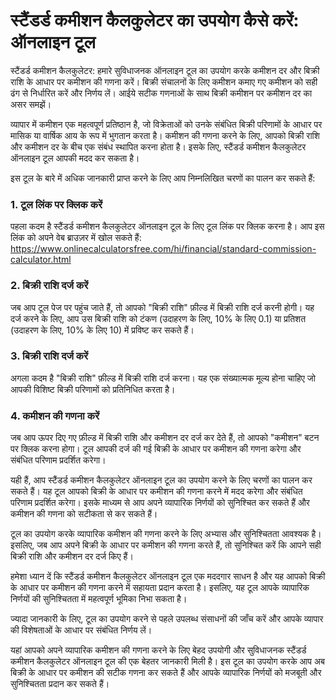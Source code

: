 स्टैंडर्ड कमीशन कैलकुलेटर का उपयोग कैसे करें: ऑनलाइन टूल
========================================================

स्टैंडर्ड कमीशन कैलकुलेटर: हमारे सुविधाजनक ऑनलाइन टूल का उपयोग करके कमीशन दर और बिक्री राशि के आधार पर कमीशन की गणना करें। बिक्री संचालनों के लिए कमीशन कमाए गए कमीशन को सही ढंग से निर्धारित करें और निर्णय लें। आईये सटीक गणनाओं के साथ बिक्री कमीशन पर कमीशन दर का असर समझें।

व्यापार में कमीशन एक महत्वपूर्ण प्रतिष्ठान है, जो विक्रेताओं को उनके संबंधित बिक्री परिणामों के आधार पर मासिक या वार्षिक आय के रूप में भुगतान करता है। कमीशन की गणना करने के लिए, आपको बिक्री राशि और कमीशन दर के बीच एक संबंध स्थापित करना होता है। इसके लिए, स्टैंडर्ड कमीशन कैलकुलेटर ऑनलाइन टूल आपकी मदद कर सकता है।

इस टूल के बारे में अधिक जानकारी प्राप्त करने के लिए आप निम्नलिखित चरणों का पालन कर सकते हैं:

### 1. टूल लिंक पर क्लिक करें

पहला कदम है स्टैंडर्ड कमीशन कैलकुलेटर ऑनलाइन टूल के लिए टूल लिंक पर क्लिक करना है। आप इस लिंक को अपने वेब ब्राउज़र में खोल सकते हैं: <https://www.onlinecalculatorsfree.com/hi/financial/standard-commission-calculator.html>

### 2. बिक्री राशि दर्ज करें

जब आप टूल पेज पर पहुंच जाते हैं, तो आपको "बिक्री राशि" फ़ील्ड में बिक्री राशि दर्ज करनी होगी। यह दर्ज करने के लिए, आप उस बिक्री राशि को टंकण (उदाहरण के लिए, 10% के लिए 0.1) या प्रतिशत (उदाहरण के लिए, 10% के लिए 10) में प्रविष्ट कर सकते हैं।

### 3. बिक्री राशि दर्ज करें

अगला कदम है "बिक्री राशि" फ़ील्ड में बिक्री राशि दर्ज करना। यह एक संख्यात्मक मूल्य होना चाहिए जो आपकी विशिष्ट बिक्री परिणामों को प्रतिनिधित करता है।

### 4. कमीशन की गणना करें

जब आप ऊपर दिए गए फ़ील्ड में बिक्री राशि और कमीशन दर दर्ज कर देते हैं, तो आपको "कमीशन" बटन पर क्लिक करना होगा। टूल आपकी दर्ज की गई बिक्री के आधार पर कमीशन की गणना करेगा और संबंधित परिणाम प्रदर्शित करेगा।

यही हैं, आप स्टैंडर्ड कमीशन कैलकुलेटर ऑनलाइन टूल का उपयोग करने के लिए चरणों का पालन कर सकते हैं। यह टूल आपको बिक्री के आधार पर कमीशन की गणना करने में मदद करेगा और संबंधित परिणाम प्रदर्शित करेगा। इसके माध्यम से आप अपने व्यापारिक निर्णयों को सुनिश्चित कर सकते हैं और कमीशन की गणना को सटीकता से कर सकते हैं।

टूल का उपयोग करके व्यापारिक कमीशन की गणना करने के लिए अभ्यास और सुनिश्चितता आवश्यक है। इसलिए, जब आप अपने बिक्री के आधार पर कमीशन की गणना करते हैं, तो सुनिश्चित करें कि आपने सही बिक्री राशि और कमीशन दर दर्ज किए हैं।

हमेशा ध्यान दें कि स्टैंडर्ड कमीशन कैलकुलेटर ऑनलाइन टूल एक मददगार साधन है और यह आपको बिक्री के आधार पर कमीशन की गणना करने में सहायता प्रदान करता है। इसलिए, यह टूल आपके व्यापारिक निर्णयों की सुनिश्चितता में महत्वपूर्ण भूमिका निभा सकता है।

ज्यादा जानकारी के लिए, टूल का उपयोग करने से पहले उपलब्ध संसाधनों की जाँच करें और आपके व्यापार की विशेषताओं के आधार पर संबंधित निर्णय लें।

यहां आपको अपने व्यापारिक कमीशन की गणना करने के लिए बेहद उपयोगी और सुविधाजनक स्टैंडर्ड कमीशन कैलकुलेटर ऑनलाइन टूल की एक बेहतर जानकारी मिली है। इस टूल का उपयोग करके आप अब बिक्री के आधार पर कमीशन की सटीक गणना कर सकते हैं और आपके व्यापारिक निर्णयों को मजबूती और सुनिश्चितता प्रदान कर सकते हैं।